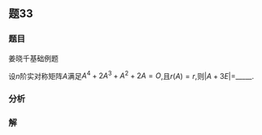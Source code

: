 ## 题33
### 题目
姜晓千基础例题 

设$n$阶实对称矩阵$A$满足${A}^{4} + 2{A}^{3} + {A}^{2} + {2A} = O$,且$r( A)  = r$,则$| {A + {3E}}|  =$_____. 
### 分析

### 解